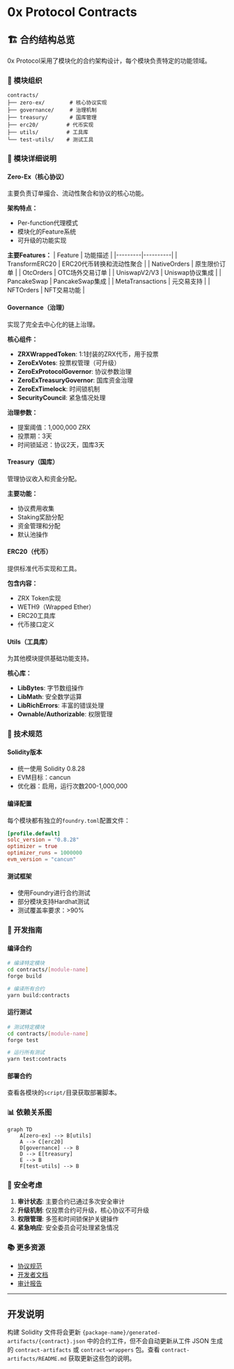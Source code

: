 # 0x Protocol Contracts

## 🏗️ 合约结构总览

0x Protocol采用了模块化的合约架构设计，每个模块负责特定的功能领域。

### 📁 模块组织

```
contracts/
├── zero-ex/        # 核心协议实现
├── governance/     # 治理机制
├── treasury/       # 国库管理
├── erc20/         # 代币实现
├── utils/         # 工具库
└── test-utils/    # 测试工具
```

### 🔗 模块详细说明

#### Zero-Ex（核心协议）

主要负责订单撮合、流动性聚合和协议的核心功能。

**架构特点：**

- Per-function代理模式
- 模块化的Feature系统
- 可升级的功能实现

**主要Features：**
| Feature | 功能描述 |
|---------|----------|
| TransformERC20 | ERC20代币转换和流动性聚合 |
| NativeOrders | 原生限价订单 |
| OtcOrders | OTC场外交易订单 |
| UniswapV2/V3 | Uniswap协议集成 |
| PancakeSwap | PancakeSwap集成 |
| MetaTransactions | 元交易支持 |
| NFTOrders | NFT交易功能 |

#### Governance（治理）

实现了完全去中心化的链上治理。

**核心组件：**

- **ZRXWrappedToken**: 1:1封装的ZRX代币，用于投票
- **ZeroExVotes**: 投票权管理（可升级）
- **ZeroExProtocolGovernor**: 协议参数治理
- **ZeroExTreasuryGovernor**: 国库资金治理
- **ZeroExTimelock**: 时间锁机制
- **SecurityCouncil**: 紧急情况处理

**治理参数：**

- 提案阈值：1,000,000 ZRX
- 投票期：3天
- 时间锁延迟：协议2天，国库3天

#### Treasury（国库）

管理协议收入和资金分配。

**主要功能：**

- 协议费用收集
- Staking奖励分配
- 资金管理和分配
- 默认池操作

#### ERC20（代币）

提供标准代币实现和工具。

**包含内容：**

- ZRX Token实现
- WETH9（Wrapped Ether）
- ERC20工具库
- 代币接口定义

#### Utils（工具库）

为其他模块提供基础功能支持。

**核心库：**

- **LibBytes**: 字节数组操作
- **LibMath**: 安全数学运算
- **LibRichErrors**: 丰富的错误处理
- **Ownable/Authorizable**: 权限管理

### 🔧 技术规范

#### Solidity版本

- 统一使用 Solidity 0.8.28
- EVM目标：cancun
- 优化器：启用，运行次数200-1,000,000

#### 编译配置

每个模块都有独立的`foundry.toml`配置文件：

```toml
[profile.default]
solc_version = "0.8.28"
optimizer = true
optimizer_runs = 1000000
evm_version = "cancun"
```

#### 测试框架

- 使用Foundry进行合约测试
- 部分模块支持Hardhat测试
- 测试覆盖率要求：>90%

### 🚀 开发指南

#### 编译合约

```bash
# 编译特定模块
cd contracts/[module-name]
forge build

# 编译所有合约
yarn build:contracts
```

#### 运行测试

```bash
# 测试特定模块
cd contracts/[module-name]
forge test

# 运行所有测试
yarn test:contracts
```

#### 部署合约

查看各模块的`script/`目录获取部署脚本。

### 📊 依赖关系图

```mermaid
graph TD
    A[zero-ex] --> B[utils]
    A --> C[erc20]
    D[governance] --> B
    D --> E[treasury]
    E --> B
    F[test-utils] --> B
```

### 🔐 安全考虑

1. **审计状态**: 主要合约已通过多次安全审计
2. **升级机制**: 仅投票合约可升级，核心协议不可升级
3. **权限管理**: 多签和时间锁保护关键操作
4. **紧急响应**: 安全委员会可处理紧急情况

### 📚 更多资源

- [协议规范](https://protocol.0x.org/)
- [开发者文档](https://0x.org/docs/)
- [审计报告](./governance/README.md)

---

## 开发说明

构建 Solidity 文件将会更新 `{package-name}/generated-artifacts/{contract}.json` 中的合约工件，但不会自动更新从工件 JSON 生成的 `contract-artifacts` 或 `contract-wrappers` 包。查看 `contract-artifacts/README.md` 获取更新这些包的说明。
